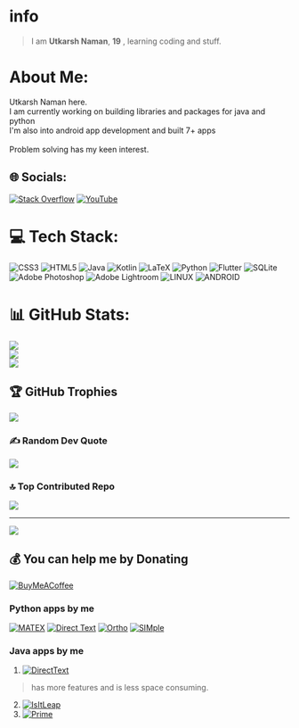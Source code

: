 # info
>I am **Utkarsh Naman**, **19**  , learning coding and stuff.</br>

#  About Me:
Utkarsh Naman here.<br>I am currently working on building libraries and packages for java and python<br>I'm also into android app development and built 7+ apps<br><br>Problem solving has my keen interest.


## 🌐 Socials:
[![Stack Overflow](https://img.shields.io/badge/-Stackoverflow-FE7A16?logo=stack-overflow&logoColor=white)](https://stackoverflow.com/users/utkarsh.naman) [![YouTube](https://img.shields.io/badge/YouTube-%23FF0000.svg?logo=YouTube&logoColor=white)](https://youtube.com/@@trulyutnam) 

# 💻 Tech Stack:
![CSS3](https://img.shields.io/badge/css3-%231572B6.svg?style=for-the-badge&logo=css3&logoColor=white) ![HTML5](https://img.shields.io/badge/html5-%23E34F26.svg?style=for-the-badge&logo=html5&logoColor=white) ![Java](https://img.shields.io/badge/java-%23ED8B00.svg?style=for-the-badge&logo=java&logoColor=white) ![Kotlin](https://img.shields.io/badge/kotlin-%230095D5.svg?style=for-the-badge&logo=kotlin&logoColor=white) ![LaTeX](https://img.shields.io/badge/latex-%23008080.svg?style=for-the-badge&logo=latex&logoColor=white) ![Python](https://img.shields.io/badge/python-3670A0?style=for-the-badge&logo=python&logoColor=ffdd54) ![Flutter](https://img.shields.io/badge/Flutter-%2302569B.svg?style=for-the-badge&logo=Flutter&logoColor=white) ![SQLite](https://img.shields.io/badge/sqlite-%2307405e.svg?style=for-the-badge&logo=sqlite&logoColor=white) ![Adobe Photoshop](https://img.shields.io/badge/adobephotoshop-%2331A8FF.svg?style=for-the-badge&logo=adobephotoshop&logoColor=white) ![Adobe Lightroom](https://img.shields.io/badge/Adobe%20Lightroom-31A8FF.svg?style=for-the-badge&logo=Adobe%20Lightroom&logoColor=white) ![LINUX](https://img.shields.io/badge/Linux-FCC624?style=for-the-badge&logo=linux&logoColor=black) ![ANDROID](https://img.shields.io/badge/android-%2320232a.svg?style=for-the-badge&logo=android&logoColor=%a4c639)
# 📊 GitHub Stats:
![](https://github-readme-stats.vercel.app/api?username=utkarsh-naman&theme=dark&hide_border=true&include_all_commits=true&count_private=true)<br/>
![](https://github-readme-streak-stats.herokuapp.com/?user=utkarsh-naman&theme=dark&hide_border=true)<br/>
![](https://github-readme-stats.vercel.app/api/top-langs/?username=utkarsh-naman&theme=dark&hide_border=true&include_all_commits=true&count_private=true&layout=compact)

## 🏆 GitHub Trophies
![](https://github-profile-trophy.vercel.app/?username=utkarsh-naman&theme=buddhism&no-frame=false&no-bg=true&margin-w=4)

### ✍️ Random Dev Quote
![](https://quotes-github-readme.vercel.app/api?type=vetical&theme=dark)

### 🔝 Top Contributed Repo
![](https://github-contributor-stats.vercel.app/api?username=utkarsh-naman&limit=5&theme=dark&combine_all_yearly_contributions=true)

---
[![](https://visitcount.itsvg.in/api?id=utkarsh-naman&icon=9&color=5)](https://visitcount.itsvg.in)

  ## 💰 You can help me by Donating
  [![BuyMeACoffee](https://img.shields.io/badge/Buy%20Me%20a%20Coffee-ffdd00?style=for-the-badge&logo=buy-me-a-coffee&logoColor=black)](https://buymeacoffee.com/utkarshnaman) 

  
<!-- Proudly created with GPRM ( https://gprm.itsvg.in ) -->

### Python apps by me



[![MATEX](https://img.shields.io/badge/-Matex-330099?logo=python&logoColor=white)](https://drive.google.com/drive/folders/13NEsclz1rMhXaleFpfHcjPhmgV5ac7Gf) [![Direct Text](https://img.shields.io/badge/-DirectText-BOFC38?logo=python&logoColor=black)](https://drive.google.com/drive/folders/1-kQjcZJfmqY8Q8QGzUdbX8ph_C3ea7nB) [![Ortho](https://img.shields.io/badge/-Ortho-ED2939?logo=python&logoColor=white)](https://drive.google.com/drive/folders/12m3mgYfODRpROyyf9B4R1-yDE-hIxU9y) [![SIMple](https://img.shields.io/badge/-SIMple-BOFC38?logo=python&logoColor=white)](https://drive.google.com/drive/folders/12tv2lAdBDZDfjFCZ9PlZ3Dotbe5-f0Ri)




### Java apps by me
1. [![DirectText](https://img.shields.io/badge/-DirectText-BOFC38?logo=java&logoColor=white)](https://drive.google.com/drive/folders/1-oCrP3nQIvfbqmSadyJDxjq5DtjgSkQT)
> has more features and is less space consuming.
2. [![IsItLeap](https://img.shields.io/badge/-IsItLeap-BOFC38?logo=javalogoColor=white)](https://drive.google.com/drive/folders/1-IoM8Nz-Nd1zcRBXX-8jPVkqtbqcxC2T)
3. [![Prime](https://img.shields.io/badge/-Prime-1AA7EC?logo=java&logoColor=white)](https://drive.google.com/drive/folders/1-w84wwoWNOZ62Ac-SMGy6Ybq4s5O6zSq)
